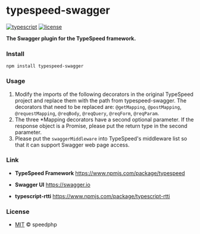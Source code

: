 # typespeed-swagger 

[![typescript](https://badgen.net/badge/icon/TypeScript?icon=typescript&label)](https://www.npmjs.com/package/typespeed)
[![license](https://badgen.net/github/license/speedphp/typespeed)](https://github.com/SpeedPHP/typespeed/blob/main/LICENSE)

**The Swagger plugin for the TypeSpeed framework.**

### Install

```
npm install typespeed-swagger
```

### Usage

1. Modify the imports of the following decorators in the original TypeSpeed project and replace them with the path from typespeed-swagger. The decorators that need to be replaced are: `@getMapping`, `@postMapping`, `@requestMapping`, `@reqBody`, `@reqQuery`, `@reqForm`, `@reqParam`.
2. The three *Mapping decorators have a second optional parameter. If the response object is a Promise, please put the return type in the second parameter.
3. Please put the `swaggerMiddleware` into TypeSpeed's middleware list so that it can support Swagger web page access.

### Link

- **TypeSpeed Framework** <https://www.npmjs.com/package/typespeed>

- **Swagger UI** <https://swagger.io>

- **typescript-rtti** <https://www.npmjs.com/package/typescript-rtti>

### License

- [MIT](LICENSE) © speedphp